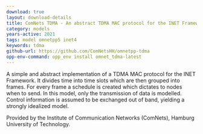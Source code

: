 ```yaml
---
download: true
layout: download-details
title: ComNets TDMA - An abstract TDMA MAC protocol for the INET Framework
category: models
years-active: 2021
tags: model omnetpp5 inet4
keywords: tdma
github-url: https://github.com/ComNetsHH/omnetpp-tdma
opp-env-command: opp_env install omnet_tdma-latest
---
```


A simple and abstract implementation of a TDMA MAC protocol for the INET
Framework. It divides time into time slots which are then grouped into frames.
For every frame a schedule is created which dictates to nodes when to send. In
this model, only the transmission of data is modelled. Control information is
assumed to be exchanged out of band, yielding a strongly idealized model.

Provided by the Institute of Communication Networks (ComNets), Hamburg
University of Technology.
